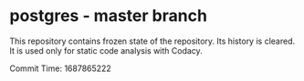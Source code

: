 # postgres - master branch

This repository contains frozen state of the repository.
Its history is cleared. It is used only for static code
analysis with Codacy.

Commit Time: 1687865222